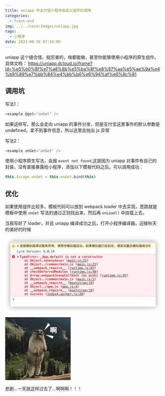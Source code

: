 ```yaml
---
title: uniapp 中支付宝小程序自定义组件的调用
categories:
  - front-end
img: ../../coverImages/uniapp.jpg
tags:
  - 小程序
date: 2021-09-26 07:54:00
---
```


uniapp 这个缝合怪，挺厉害的，啥都能做，甚至你能够使用小程序的原生组件。
具体文档：
https://uniapp.dcloud.io/frame?id=%e5%b0%8f%e7%a8%8b%e5%ba%8f%e8%87%aa%e5%ae%9a%e4%b9%89%e7%bb%84%e4%bb%b6%e6%94%af%e6%8c%81

## 调用坑
写法1：
```js
<example @get="onGet" />
```
如果这样写，那么会走向 uniapp 的事件分发，但是支付宝这里事件的默认参数是 undefined，拿不到事件信息，所以这里会抛出 js 异常

写法2：
```js
<example onGet="onGet" />
```
使用小程序原生写法，会报 `event not found`,这是因为 uniapp 对事件有自己的封装，没有直接暴露给小程序，添加以下模板代码之后，可以调用成功：

```js
this.$scope.onGet = this.onGet.bind(this)
```

## 优化
如果使用组件比较多，模板代码可以放到 webpack loader 中去实现，思路就是模板中使用 `onGet` 写法的通过正则找出来，然后再 `onLoad()` 中挂载上去。

当我写好了 loader，并且 uniapp 编译成功之后，打开小程序编译器，迎接秋天的美好的时候

![](/images/16326137933990.jpg)

![a](/images/a.gif)

悲剧...一天就这样过去了...啊啊啊！！！